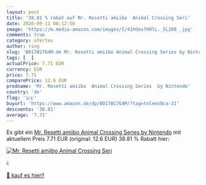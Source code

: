 ```yaml
---
layout: post
title: '38.81 % rabat auf Mr. Resetti amiibo  Animal Crossing Seri'
date: 2020-09-11 08:12:50
image: 'https://m.media-amazon.com/images/I/41hOesfH9lL._SL200_.jpg'
comments: true
category: ofertas
author: ring
slug: 'B017W17G4M-de Mr. Resetti amiibo Animal Crossing Series by Nintendo'
tags: [  ]
actualPrice: 7.71 EUR
currency: EUR
price: 7.71
comparePrice: 12.6 EUR
prodname: 'Mr. Resetti amiibo  Animal Crossing Series  by Nintendo'
country: 'de'
flag: '🇩🇪'
buyurl: 'https://www.amazon.de/dp/B017W17G4M/?tag=tolees0ca-21'
descuento: '38.81'
average: '7.71'
---
```


Es gibt ein [Mr. Resetti amiibo  Animal Crossing Series  by Nintendo](https://www.amazon.de/dp/B017W17G4M/?tag=tolees0ca-21) mit aktuellem Preis 7.71 EUR (original: 12.6 EUR) 38.81 % Rabatt hier:

[![Mr. Resetti amiibo  Animal Crossing Seri](https://m.media-amazon.com/images/I/41hOesfH9lL._SL200_.jpg)](https://www.amazon.de/dp/B017W17G4M/?tag=tolees0ca-21)

ℹ️:


[🛒 kauf es hier!!](https://www.amazon.de/dp/B017W17G4M/?tag=tolees0ca-21)
